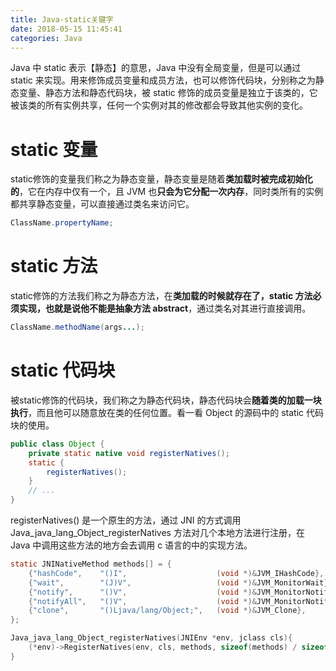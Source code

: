 ```yaml
---
title: Java-static关键字
date: 2018-05-15 11:45:41
categories: Java
---
```


Java 中 static 表示【静态】的意思，Java 中没有全局变量，但是可以通过 static 来实现。用来修饰成员变量和成员方法，也可以修饰代码块，分别称之为静态变量、静态方法和静态代码块，被 static 修饰的成员变量是独立于该类的，它被该类的所有实例共享，任何一个实例对其的修改都会导致其他实例的变化。

# static 变量

static修饰的变量我们称之为静态变量，静态变量是随着**类加载时被完成初始化的**，它在内存中仅有一个，且 JVM 也**只会为它分配一次内存**，同时类所有的实例都共享静态变量，可以直接通过类名来访问它。

```java
ClassName.propertyName;
```

# static 方法

static修饰的方法我们称之为静态方法，在**类加载的时候就存在了，static 方法必须实现，也就是说他不能是抽象方法 abstract**，通过类名对其进行直接调用。

```java
ClassName.methodName(args...);
```

<!-- more -->

# static 代码块

被static修饰的代码块，我们称之为静态代码块，静态代码块会**随着类的加载一块执行**，而且他可以随意放在类的任何位置。看一看 Object 的源码中的 static 代码块的使用。

```java
public class Object {
    private static native void registerNatives();
    static {
        registerNatives();
    }
    // ...
}
```

registerNatives() 是一个原生的方法，通过 JNI 的方式调用 Java_java_lang_Object_registerNatives 方法对几个本地方法进行注册，在 Java 中调用这些方法的地方会去调用 c 语言的中的实现方法。

```c
static JNINativeMethod methods[] = {
    {"hashCode",    "()I",                    (void *)&JVM_IHashCode},
    {"wait",        "(J)V",                   (void *)&JVM_MonitorWait},
    {"notify",      "()V",                    (void *)&JVM_MonitorNotify},
    {"notifyAll",   "()V",                    (void *)&JVM_MonitorNotifyAll},
    {"clone",       "()Ljava/lang/Object;",   (void *)&JVM_Clone},
};

Java_java_lang_Object_registerNatives(JNIEnv *env, jclass cls){
    (*env)->RegisterNatives(env, cls, methods, sizeof(methods) / sizeof(methods[0]));
}
```